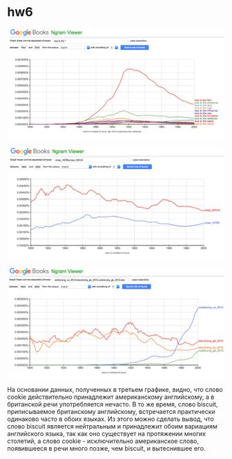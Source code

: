 # hw6

![задание 1](https://github.com/ElizavetaParamonova/hw6/blob/master/Снимок%20экрана%202018-04-09%20в%2022.01.03.png)

![задание 2](https://github.com/ElizavetaParamonova/hw6/blob/master/Снимок%20экрана%202018-04-09%20в%2022.09.22.png)

![задание 3](https://github.com/ElizavetaParamonova/hw6/blob/master/Снимок%20экрана%202018-04-09%20в%2022.17.18.png)

На основании данных, полученных в третьем графике, видно, что слово cookie действительно принадлежит американскому английскому, а в британской речи употребляется нечасто. В то же время, слово biscuit, приписываемое британскому английскому, встречается практически одинаково часто в обоих языках. Из этого можно сделать вывод, что слово biscuit является нейтральным и принадлежит обоим вариациям английского языка, так как оно существует на протяжении многих столетий, а слово cookie - исключительно американское слово, появившееся в речи много позже, чем biscuit, и вытеснившее его. 

